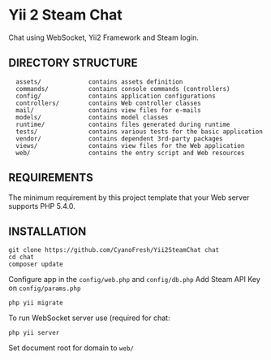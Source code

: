 Yii 2 Steam Chat
============================

Chat using WebSocket, Yii2 Framework and Steam login.


DIRECTORY STRUCTURE
-------------------

      assets/             contains assets definition
      commands/           contains console commands (controllers)
      config/             contains application configurations
      controllers/        contains Web controller classes
      mail/               contains view files for e-mails
      models/             contains model classes
      runtime/            contains files generated during runtime
      tests/              contains various tests for the basic application
      vendor/             contains dependent 3rd-party packages
      views/              contains view files for the Web application
      web/                contains the entry script and Web resources



REQUIREMENTS
------------

The minimum requirement by this project template that your Web server supports PHP 5.4.0.


INSTALLATION
------------

```
git clone https://github.com/CyanoFresh/Yii2SteamChat chat
cd chat
composer update
```

Configure app in the `config/web.php` and `config/db.php`
Add Steam API Key on `config/params.php`

```
php yii migrate
```

To run WebSocket server use (required for chat:

```
php yii server
```

Set document root for domain to `web/`
